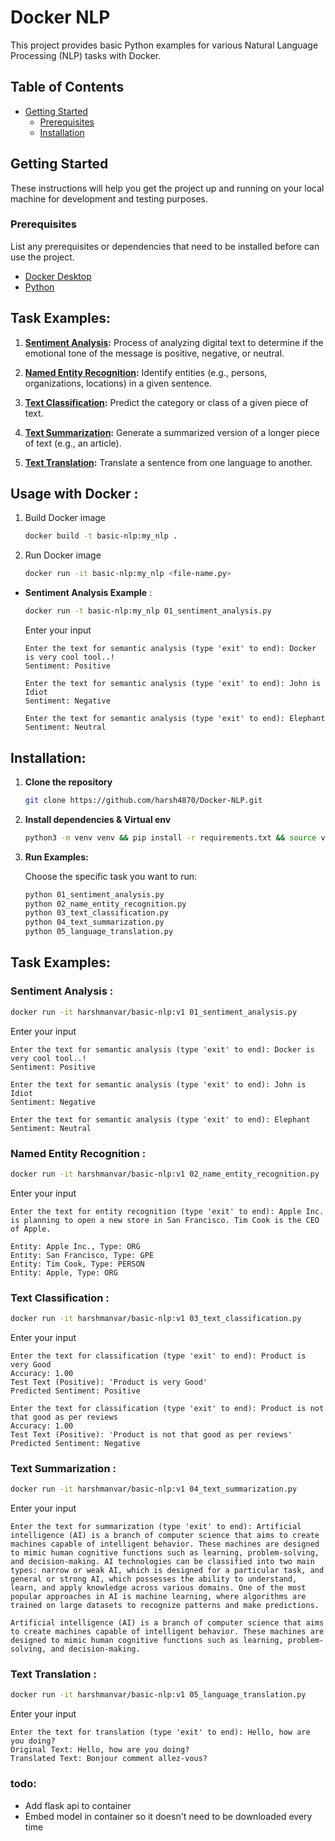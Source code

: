 # Docker NLP

This project provides basic Python examples for various Natural Language Processing (NLP) tasks with Docker.

## Table of Contents
- [Getting Started](#getting-started)
  - [Prerequisites](#prerequisites)
  - [Installation](#installation)

## Getting Started

These instructions will help you get the project up and running on your local machine for development and testing purposes.

### Prerequisites

List any prerequisites or dependencies that need to be installed before can use the project.

- [Docker Desktop](https://www.docker.com/products/docker-desktop/)
- [Python](https://www.python.org/)

## Task Examples:

1. **[Sentiment Analysis](#sentiment-analysis):** Process of analyzing digital text to determine if the emotional tone of the message is positive, negative, or neutral.

2. **[Named Entity Recognition](#named-entity-recognition):** Identify entities (e.g., persons, organizations, locations) in a given sentence.

3. **[Text Classification](#text-classification):** Predict the category or class of a given piece of text.

4. **[Text Summarization](#text-summarization):** Generate a summarized version of a longer piece of text (e.g., an article).

5. **[Text Translation](#text-translation):** Translate a sentence from one language to another.

## Usage with Docker :
   
1. Build Docker image
   ```sh
   docker build -t basic-nlp:my_nlp .
   ```

2. Run Docker image
   ```sh
   docker run -it basic-nlp:my_nlp <file-name.py>
   ```
-  **Sentiment Analysis Example** :

   ```sh
   docker run -t basic-nlp:my_nlp 01_sentiment_analysis.py
   ```

   Enter your input

   ```
   Enter the text for semantic analysis (type 'exit' to end): Docker is very cool tool..!
   Sentiment: Positive

   Enter the text for semantic analysis (type 'exit' to end): John is Idiot
   Sentiment: Negative

   Enter the text for semantic analysis (type 'exit' to end): Elephant
   Sentiment: Neutral
   ```

## Installation:

1. **Clone the repository**
   ```sh
   git clone https://github.com/harsh4870/Docker-NLP.git
   ```

2. **Install dependencies & Virtual env**
   ```sh
   python3 -m venv venv && pip install -r requirements.txt && source venv/bin/activate
   ```

3. **Run Examples:**
   
   Choose the specific task you want to run:

     ```bash
     python 01_sentiment_analysis.py
     python 02_name_entity_recognition.py
     python 03_text_classification.py
     python 04_text_summarization.py
     python 05_language_translation.py
     ```

## Task Examples:

### **Sentiment Analysis** :

   ```sh
   docker run -it harshmanvar/basic-nlp:v1 01_sentiment_analysis.py
   ```

   Enter your input

   ```
   Enter the text for semantic analysis (type 'exit' to end): Docker is very cool tool..!
   Sentiment: Positive

   Enter the text for semantic analysis (type 'exit' to end): John is Idiot
   Sentiment: Negative

   Enter the text for semantic analysis (type 'exit' to end): Elephant
   Sentiment: Neutral
   ```

### **Named Entity Recognition** :

   ```sh
   docker run -it harshmanvar/basic-nlp:v1 02_name_entity_recognition.py
   ```

   Enter your input

   ```
   Enter the text for entity recognition (type 'exit' to end): Apple Inc. is planning to open a new store in San Francisco. Tim Cook is the CEO of Apple. 
   
   Entity: Apple Inc., Type: ORG
   Entity: San Francisco, Type: GPE
   Entity: Tim Cook, Type: PERSON
   Entity: Apple, Type: ORG
   ```

### **Text Classification** :

   ```sh
   docker run -it harshmanvar/basic-nlp:v1 03_text_classification.py
   ```

   Enter your input

   ```
   Enter the text for classification (type 'exit' to end): Product is very Good
   Accuracy: 1.00
   Test Text (Positive): 'Product is very Good'
   Predicted Sentiment: Positive
 
   Enter the text for classification (type 'exit' to end): Product is not that good as per reviews
   Accuracy: 1.00
   Test Text (Positive): 'Product is not that good as per reviews'
   Predicted Sentiment: Negative
   ```

### **Text Summarization** :

   ```sh
   docker run -it harshmanvar/basic-nlp:v1 04_text_summarization.py
   ```

   Enter your input

   ```
   Enter the text for summarization (type 'exit' to end): Artificial intelligence (AI) is a branch of computer science that aims to create machines capable of intelligent behavior. These machines are designed to mimic human cognitive functions such as learning, problem-solving, and decision-making. AI technologies can be classified into two main types: narrow or weak AI, which is designed for a particular task, and general or strong AI, which possesses the ability to understand, learn, and apply knowledge across various domains. One of the most popular approaches in AI is machine learning, where algorithms are trained on large datasets to recognize patterns and make predictions.                       

   Artificial intelligence (AI) is a branch of computer science that aims to create machines capable of intelligent behavior. These machines are designed to mimic human cognitive functions such as learning, problem-solving, and decision-making.
   ```

### **Text Translation** :

   ```sh
   docker run -it harshmanvar/basic-nlp:v1 05_language_translation.py
   ```

   Enter your input

   ```
   Enter the text for translation (type 'exit' to end): Hello, how are you doing?
   Original Text: Hello, how are you doing?
   Translated Text: Bonjour comment allez-vous?
   ```


### todo:
- Add flask api to container
- Embed model in container so it doesn't need to be downloaded every time
